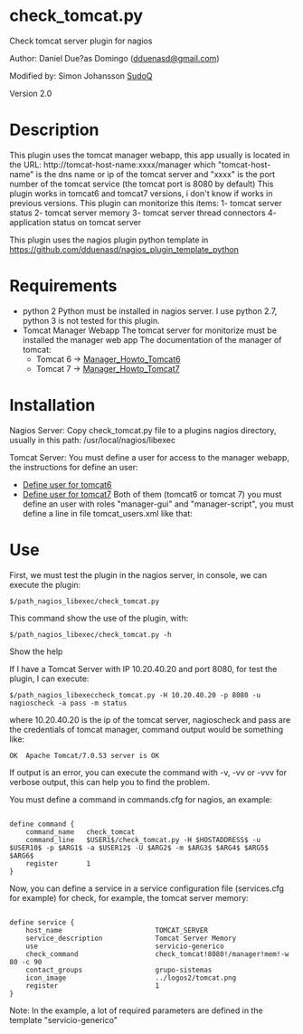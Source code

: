 check_tomcat.py
===============
Check tomcat server plugin for nagios

Author: Daniel Due?as Domingo (dduenasd@gmail.com)

Modified by: Simon Johansson [SudoQ](https://github.com/SudoQ)

Version 2.0

Description
===========
This plugin uses the tomcat manager webapp, this app usually is located in the URL:
http://tomcat-host-name:xxxx/manager
which "tomcat-host-name" is the dns name or ip of the tomcat server and "xxxx" is the port number of the tomcat service (the tomcat port is 8080 by default)
This plugin works in tomcat6 and tomcat7 versions, i don't know if works in previous versions.
This plugin can monitorize this items:
1- tomcat server status
2- tomcat server memory
3- tomcat server thread connectors
4- application status on tomcat server

This plugin uses the nagios plugin python template in
https://github.com/dduenasd/nagios_plugin_template_python

 
Requirements
============
- python 2
	Python must be installed in nagios server.
	I use python 2.7, python 3 is not tested for this plugin.
- Tomcat Manager Webapp
	The tomcat server for monitorize must be installed the manager web app
	The documentation of the manager of tomcat:
	- Tomcat 6 -> [Manager_Howto_Tomcat6](http://tomcat.apache.org/tomcat-6.0-doc/manager-howto.html)
	- Tomcat 7 -> [Manager_Howto_Tomcat7](http://tomcat.apache.org/tomcat-7.0-doc/manager-howto.html)


Installation
============
Nagios Server:
Copy check_tomcat.py file to a plugins nagios directory, usually in this path:
/usr/local/nagios/libexec

Tomcat Server:
You must define a user for access to the manager webapp, the instructions for define an user:
- [Define user for tomcat6](http://tomcat.apache.org/tomcat-7.0-doc/manager-howto.html#Configuring_Manager_Application_Access)
- [Define user for tomcat7](http://tomcat.apache.org/tomcat-6.0-doc/manager-howto.html#Configuring_Manager_Application_Access)
	Both of them (tomcat6 or tomcat 7) you must define an user with roles "manager-gui" and "manager-script", you must define a line in file tomcat_users.xml like that:
	<user username="nagioscheck" password="my_password" roles="manager-gui,manager-script"/>

Use
===
First, we must test the plugin in the nagios server, in console, we can execute the plugin:
<pre><code>$/path_nagios_libexec/check_tomcat.py</code></pre>

This command show the use of the plugin, with:
<pre><code>$/path_nagios_libexec/check_tomcat.py -h</code></pre>
Show the help

If I have a Tomcat Server with IP 10.20.40.20 and port 8080, for test the plugin, I can execute:
<pre><code>$/path_nagios_libexeccheck_tomcat.py -H 10.20.40.20 -p 8080 -u nagioscheck -a pass -m status</pre></code>
where 10.20.40.20 is the ip of the tomcat server, nagioscheck and pass are the credentials of tomcat manager, command output would be something like:
<pre><code>OK  Apache Tomcat/7.0.53 server is OK</pre></code>

If output is an error, you can execute the command with -v, -vv or -vvv for verbose output, this can help you to find the problem.

You must define a command in commands.cfg for nagios, an example:
<pre><code>
define command {
	command_name   check_tomcat
	command_line   $USER1$/check_tomcat.py -H $HOSTADDRESS$ -u $USER10$ -p $ARG1$ -a $USER12$ -U $ARG2$ -m $ARG3$ $ARG4$ $ARG5$ $ARG6$
	register       1
}	
</pre></code>

Now, you can define a service in a service configuration file (services.cfg for example) for check, for example, the tomcat server memory:
<pre><code>
define service {
	host_name                      	TOMCAT_SERVER
	service_description            	Tomcat Server Memory
	use                            	servicio-generico
	check_command                  	check_tomcat!8080!/manager!mem!-w 80 -c 90
	contact_groups                 	grupo-sistemas
	icon_image                     	../logos2/tomcat.png
	register                       	1
}	
</pre></code>
Note: In the example, a lot of required parameters are defined in the template "servicio-generico" 
